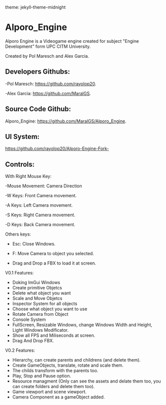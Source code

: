 theme: jekyll-theme-midnight
# Alporo_Engine

Alporo Engine is a Videogame engine created for subject "Engine Development" form UPC CITM University.

Created by Pol Maresch and Alex Garcia.

## Developers Githubs:

-Pol Maresch: https://github.com/rayolop20.

-Alex Garcia: https://github.com/MaralGS.

## Source Code Github: 

Alporo_Engine: https://github.com/MaralGS/Alporo_Engine.

## UI System:

https://github.com/rayolop20/Alporo-Engine-Fork-

## Controls:
With Right Mouse Key:

-Mouse Movement: Camera Direction 

-W Keys: Front Camera movement.

-A Keys: Left Camera movement.

-S Keys: Right Camera movement.

-D Keys: Back Camera movement.


Others keys:
- Esc: Close Windows.

- F: Move Camera to object you selected.

- Drag and Drop a FBX to load it at screen.

V0.1 Features:
- Doking ImGui Windows
- Create primitive Objetcs
- Delete what object you want
- Scale and Move Objetcs
- Inspector System for all objects
- Choose what object you want to use
- Rotate Camera from Object
- Console System
- FullScreen, Resizable Windows, change Windows Width and Height, Light Windows Modificator.
- Show all FPS and Miliseconds at screen.
- Drag And Drop FBX.

V0.2 Features:
- Hierarchy, can create parents and childrens (and delete them).
- Create GameObjects, translate, rotate and scale them.
- The childs transform with the parents too.
- Play, Stop and Pause option.
- Resource managment (Only can see the assets and delate them too, you can create folders and delete them too).
- Game viewport and scene viewport.
- Camera Component as a gameObject added.
